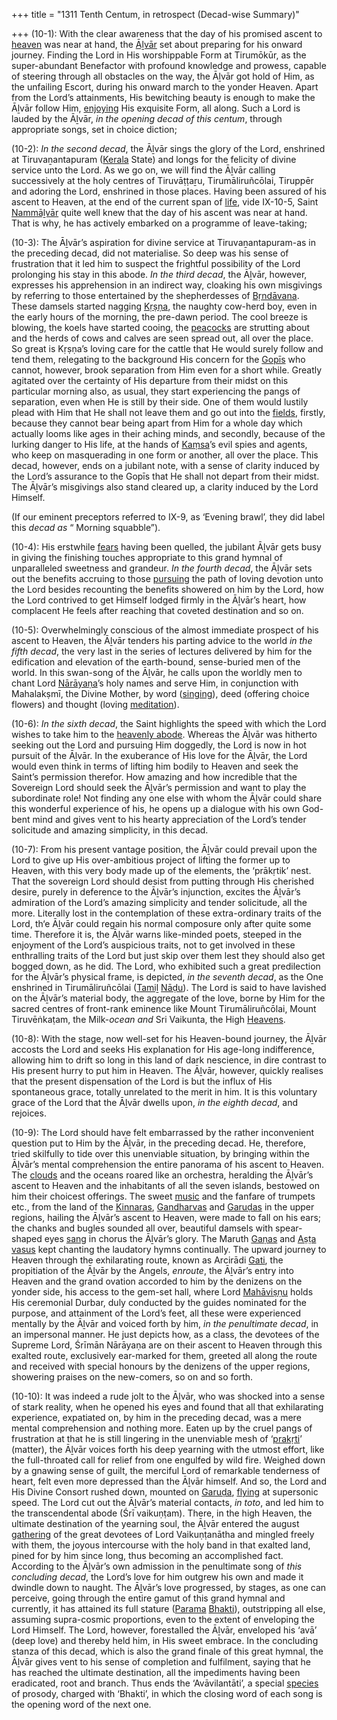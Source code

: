 +++
title = "1311 Tenth Centum, in retrospect (Decad-wise Summary)"

+++
(10-1): With the clear awareness that the day of his promised ascent to [heaven](/definition/heaven#history "show heaven definitions") was near at hand, the [Āḻvār](/definition/aḻvar#vaishnavism "show Āḻvār definitions") set about preparing for his onward journey. Finding the Lord in His worshippable Form at Tirumōkūr, as the super-abundant Benefactor with profound knowledge and prowess, capable of steering through all obstacles on the way, the Āḻvār got hold of Him, as the unfailing Escort, during his onward march to the yonder Heaven. Apart from the Lord’s attainments, His bewitching beauty is enough to make the Āḻvār follow Him, [enjoying](/definition/enjoying#history "show enjoying definitions") His exquisite Form, all along. Such a Lord is lauded by the Āḻvār, *in the opening decad of this centum*, through appropriate songs, set in choice diction;

(10-2): *In the second decad*, the Āḻvār sings the glory of the Lord, enshrined at Tiruvaṉantapuram ([Kerala](/definition/kerala#history "show Kerala definitions") State) and longs for the felicity of divine service unto the Lord. As we go on, we will find the Āḻvār calling successively at the holy centres of Tiruvāṭṭaṟu, Tirumāliruñcōlai, Tiruppēr and adoring the Lord, enshrined in those places. Having been assured of his ascent to Heaven, at the end of the current span of [life](/definition/life#history "show life definitions"), vide IX-10-5, Saint [Nammāḻvār](/definition/nammalvar#vaishnavism "show Nammāḻvār definitions") quite well knew that the day of his ascent was near at hand. That is why, he has actively embarked on a programme of leave-taking;

(10-3): The Āḻvār’s aspiration for divine service at Tiruvaṉantapuram-as in the preceding decad, did not materialise. So deep was his sense of frustration that it led him to suspect the frightful possibility of the Lord prolonging his stay in this abode. *In the third decad*, the Āḻvār, however, expresses his apprehension in an indirect way, cloaking his own misgivings by referring to those entertained by the shepherdesses of [Bṛndāvana](/definition/brindavana#history "show Bṛndāvana definitions"). These damsels started nagging [Kṛṣṇa](/definition/krishna#vaishnavism "show Kṛṣṇa definitions"), the naughty cow-herd boy, even in the early hours of the morning, the pre-dawn period. The cool breeze is blowing, the koels have started cooing, the [peacocks](/definition/peacock#history "show peacocks definitions") are strutting about and the herds of cows and calves are seen spread out, all over the place. So great is Kṛṣṇa’s loving care for the cattle that He would surely follow and tend them, relegating to the background His concern for the [Gopīs](/definition/gopi#vaishnavism "show Gopīs definitions") who cannot, however, brook separation from Him even for a short while. Greatly agitated over the certainty of His departure from their midst on this particular morning also, as usual, they start experiencing the pangs of separation, even when He is still by their side. One of them would lustily plead with Him that He shall not leave them and go out into the [fields](/definition/field#history "show fields definitions"), firstly, because they cannot bear being apart from Him for a whole day which actually looms like ages in their aching minds, and secondly, because of the lurking danger to His life, at the hands of [Kaṃsa](/definition/kamsa#vaishnavism "show Kaṃsa definitions")’s evil spies and agents, who keep on masquerading in one form or another, all over the place. This decad, however, ends on a jubilant note, with a sense of clarity induced by the Lord’s assurance to the Gopīs that He shall not depart from their midst. The Āḻvār’s misgivings also stand cleared up, a clarity induced by the Lord Himself.

(If our eminent preceptors referred to IX-9, as ‘Evening brawl’, they did label this *decad as* “ Morning squabble”).

(10-4): His erstwhile [fears](/definition/fear#history "show fears definitions") having been quelled, the jubilant Āḻvār gets busy in giving the finishing touches appropriate to this grand hymnal of unparalleled sweetness and grandeur. *In the fourth decad*, the Āḻvār sets out the benefits accruing to those [pursuing](/definition/pursuing#history "show pursuing definitions") the path of loving devotion unto the Lord besides recounting the benefits showered on him by the Lord, how the Lord contrived to get Himself lodged firmly in the Āḻvār’s heart, how complacent He feels after reaching that coveted destination and so on.

(10-5): Overwhelmingly conscious of the almost immediate prospect of his ascent to Heaven, the Āḻvār tenders his parting advice to the world *in the fifth decad*, the very last in the series of lectures delivered by him for the edification and elevation of the earth-bound, sense-buried men of the world. In this swan-song of the Āḻvār, he calls upon the worldly men to chant Lord [Nārāyaṇa](/definition/narayana#vaishnavism "show Nārāyaṇa definitions")’s holy names and serve Him, in conjunction with Mahalakṣmī, the Divine Mother, by word ([singing](/definition/singing#history "show singing definitions")), deed (offering choice flowers) and thought (loving [meditation](/definition/meditation#history "show meditation definitions")).

(10-6): *In the sixth decad*, the Saint highlights the speed with which the Lord wishes to take him to the [heavenly abode](/definition/heavenly-abode#history "show heavenly abode definitions"). Whereas the Āḻvār was hitherto seeking out the Lord and pursuing Him doggedly, the Lord is now in hot pursuit of the Āḻvār. In the exuberance of His love for the Āḻvār, the Lord would even think in terms of lifting him bodily to Heaven and seek the Saint’s permission therefor. How amazing and how incredible that the Sovereign Lord should seek the Āḻvār’s permission and want to play the subordinate role! Not finding any one else with whom the Āḻvār could share this wonderful experience of his, he opens up a dialogue with his own God- bent mind and gives vent to his hearty appreciation of the Lord’s tender solicitude and amazing simplicity, in this decad.

(10-7): From his present vantage position, the Āḻvār could prevail upon the Lord to give up His over-ambitious project of lifting the former up to Heaven, with this very body made up of the elements, the ‘prākṛtik’ nest. That the sovereign Lord should desist from putting through His cherished desire, purely in deference to the Āḻvār’s injunction, excites the Āḻvār’s admiration of the Lord’s amazing simplicity and tender solicitude, all the more. Literally lost in the contemplation of these extra-ordinary traits of the Lord, th‘e Āḻvār could regain his normal composure only after quite some time. Therefore it is, the Āḻvār warns like-minded poets, steeped in the enjoyment of the Lord’s auspicious traits, not to get involved in these enthralling traits of the Lord but just skip over them lest they should also get bogged down, as he did. The Lord, who exhibited such a great predilection for the Āḻvār’s physical frame, is depicted, *in the seventh decad*, as the One enshrined in Tirumāliruñcōlai ([Tamiḻ](/definition/tamil#history "show Tamiḻ definitions") [Nāḍu](/definition/nadu#history "show Nāḍu definitions")). The Lord is said to have lavished on the Āḻvār’s material body, the aggregate of the love, borne by Him for the sacred centres of front-rank eminence like Mount Tirumāliruñcōlai, Mount Tiruvēṅkaṭam, the Milk-*ocean and* Sri Vaikunta, the High [Heavens](/definition/heaven#history "show Heavens definitions").

(10-8): With the stage, now well-set for his Heaven-bound journey, the Āḻvār accosts the Lord and seeks His explanation for His age-long indifference, allowing him to drift so long in this land of dark nescience, in dire contrast to His present hurry to put him in Heaven. The Āḻvār, however, quickly realises that the present dispensation of the Lord is but the influx of His spontaneous grace, totally unrelated to the merit in him. It is this voluntary grace of the Lord that the Āḻvār dwells upon, *in the eighth decad*, and rejoices.

(10-9): The Lord should have felt embarrassed by the rather inconvenient question put to Him by the Āḻvār, in the preceding decad. He, therefore, tried skilfully to tide over this unenviable situation, by bringing within the Āḻvār’s mental comprehension the entire panorama of his ascent to Heaven. The [clouds](/definition/cloud#history "show clouds definitions") and the oceans roared like an orchestra, heralding the Āḻvār’s ascent to Heaven and the inhabitants of all the seven islands, bestowed on him their choicest offerings. The sweet [music](/definition/music#history "show music definitions") and the fanfare of trumpets etc., from the land of the [Kinnaras](/definition/kinnara#vaishnavism "show Kinnaras definitions"), [Gandharvas](/definition/gandharvas#vaishnavism "show Gandharvas definitions") and [Garuḍas](/definition/garuda#vaishnavism "show Garuḍas definitions") in the upper regions, hailing the Āḻvār’s ascent to Heaven, were made to fall on his ears; the chanks and bugles sounded all over, beautiful damsels with spear-shaped eyes [sang](/definition/sang#history "show sang definitions") in chorus the Āḻvār’s glory. The Maruth [Gaṇas](/definition/gana#history "show Gaṇas definitions") and [Aṣṭa](/definition/ashta#history "show Aṣṭa definitions") [vasus](/definition/vasu#vaishnavism "show vasus definitions") kept chanting the laudatory hymns continually. The upward journey to Heaven through the exhilarating route, known as Arcirādi [Gati](/definition/gati#history "show Gati definitions"), the propitiation of the Āḻvār by the Angels, *enroute*, the Āḻvār’s entry into Heaven and the grand ovation accorded to him by the denizens on the yonder side, his access to the gem-set hall, where Lord [Mahāviṣṇu](/definition/mahavishnu#vaishnavism "show Mahāviṣṇu definitions") holds His ceremonial Durbar, duly conducted by the guides nominated for the purpose, and attainment of the Lord’s feet, all these were experienced mentally by the Āḻvār and voiced forth by him, *in the penultimate decad*, in an impersonal manner. He just depicts how, as a class, the devotees of the Supreme Lord, Śrīmān Nārāyaṇa are on their ascent to Heaven through this exalted route, exclusively ear-marked for them, greeted all along the route and received with special honours by the denizens of the upper regions, showering praises on the new-comers, so on and so forth.

(10-10): It was indeed a rude jolt to the Āḻvār, who was shocked into a sense of stark reality, when he opened his eyes and found that all that exhilarating experience, expatiated on, by him in the preceding decad, was a mere mental comprehension and nothing more. Eaten up by the cruel pangs of frustration at that he is still lingering in the unenviable mesh of ‘[prakṛti](/definition/prakriti#vaishnavism "show prakṛti definitions")’ (matter), the Āḻvār voices forth his deep yearning with the utmost effort, like the full-throated call for relief from one engulfed by wild fire. Weighed down by a gnawing sense of guilt, the merciful Lord of remarkable tenderness of heart, felt even more depressed than the Āḻvār himself. And so, the Lord and His Divine Consort rushed down, mounted on [Garuḍa](/definition/garuda#vaishnavism "show Garuḍa definitions"), [flying](/definition/flying#history "show flying definitions") at supersonic speed. The Lord cut out the Āḻvār’s material contacts, *in toto*, and led him to the transcendental abode (Śrī vaikuṇṭam). There, in the high Heaven, the ultimate destination of the yearning soul, the Āḻvār entered the august [gathering](/definition/gathering#history "show gathering definitions") of the great devotees of Lord Vaikuṇṭanātha and mingled freely with them, the joyous intercourse with the holy band in that exalted land, pined for by him since long, thus becoming an accomplished fact. According to the Āḻvār’s own admission in the penultimate song of *this concluding decad*, the Lord’s love for him outgrew his own and made it dwindle down to naught. The Āḻvār’s love progressed, by stages, as one can perceive, going through the entire gamut of this grand hymnal and currently, it has attained its full stature ([Parama](/definition/parama#vaishnavism "show Parama definitions") [Bhakti](/definition/bhakti#vaishnavism "show Bhakti definitions")), outstripping all else, assuming supra-cosmic proportions, even to the extent of enveloping the Lord Himself. The Lord, however, forestalled the Āḻvār, enveloped his ‘avā’ (deep love) and thereby held him, in His sweet embrace. In the concluding stanza of this decad, which is also the grand finale of this great hymnal, the Āḻvār gives vent to his sense of completion and fulfilment, saying that he has reached the ultimate destination, all the impediments having been eradicated, root and branch. Thus ends the ‘Avāvilantāti’, a special [species](/definition/species#history "show species definitions") of prosody, charged with ‘Bhakti’, in which the closing word of each song is the opening word of the next one.


